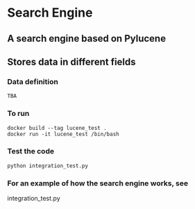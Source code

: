 # Search Engine

## A search engine based on Pylucene
## Stores data in different fields

### Data definition
```
TBA
```

### To run
```
docker build --tag lucene_test .
docker run -it lucene_test /bin/bash
```

### Test the code
```
python integration_test.py
```

### For an example of how the search engine works, see
integration_test.py